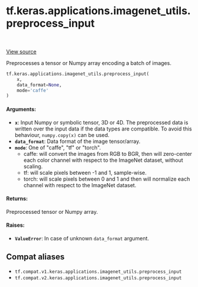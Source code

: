 <div itemscope itemtype="http://developers.google.com/ReferenceObject">
<meta itemprop="name" content="tf.keras.applications.imagenet_utils.preprocess_input" />
<meta itemprop="path" content="Stable" />
</div>

# tf.keras.applications.imagenet_utils.preprocess_input

<!-- Insert buttons and diff -->

<table class="tfo-notebook-buttons tfo-api" align="left">
</table>

<a target="_blank" href="/code/stable/tensorflow/python/keras/applications/imagenet_utils.py">View source</a>



Preprocesses a tensor or Numpy array encoding a batch of images.

``` python
tf.keras.applications.imagenet_utils.preprocess_input(
    x,
    data_format=None,
    mode='caffe'
)
```



<!-- Placeholder for "Used in" -->


#### Arguments:


* <b>`x`</b>: Input Numpy or symbolic tensor, 3D or 4D.
  The preprocessed data is written over the input data
  if the data types are compatible. To avoid this
  behaviour, `numpy.copy(x)` can be used.
* <b>`data_format`</b>: Data format of the image tensor/array.
* <b>`mode`</b>: One of "caffe", "tf" or "torch".
  - caffe: will convert the images from RGB to BGR,
      then will zero-center each color channel with
      respect to the ImageNet dataset,
      without scaling.
  - tf: will scale pixels between -1 and 1,
      sample-wise.
  - torch: will scale pixels between 0 and 1 and then
      will normalize each channel with respect to the
      ImageNet dataset.


#### Returns:

Preprocessed tensor or Numpy array.



#### Raises:


* <b>`ValueError`</b>: In case of unknown `data_format` argument.

## Compat aliases

* `tf.compat.v1.keras.applications.imagenet_utils.preprocess_input`
* `tf.compat.v2.keras.applications.imagenet_utils.preprocess_input`

